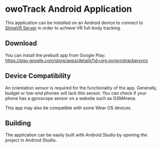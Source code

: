 # owoTrack Android Application

This application can be installed on an Android device to connect to [SlimeVR Server](https://github.com/SlimeVR/SlimeVR-Server) in order to achieve VR full-body tracking.

## Download

You can install the prebuilt app from Google Play: https://play.google.com/store/apps/details?id=org.ovrgyrotrackersync

## Device Compatibility

An orientation sensor is required for the functionality of the app. Generally, budget or low-end phones will lack this sensor. You can check if your phone has a gyroscope sensor on a website such as GSMArena.

This app may also be compatible with some Wear OS devices.

## Building

The application can be easily built with Android Studio by opening the project in Android Studio.
